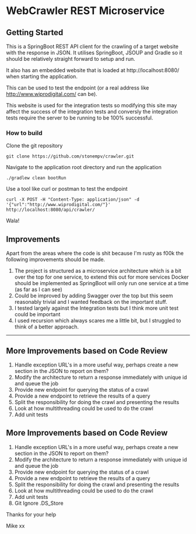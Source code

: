 # WebCrawler REST Microservice

## Getting Started
This is a SpringBoot REST API client for the crawling of a target website with the response in JSON.
It utilises SpringBoot, JSOUP and Gradle so it should be relatively straight forward to setup and run.

It also has an embedded website that is loaded at http://localhost:8080/ when starting the application.

This can be used to test the endpoint (or a real address like http://www.wiprodigital.com/ can be).

This website is used for the integration tests so modifying this site may affect the success of the integration tests and conversly the integration tests require the server to be running to be 100% successful.

### How to build
Clone the git repository
```
git clone https://github.com/stonempv/crawler.git
```

Navigate to the application root directory and run the application
```
./gradlew clean bootRun
```

Use a tool like curl or postman to test the endpoint
```
curl -X POST -H "Content-Type: application/json" -d '{"url":"http://www.wiprodigital.com/"}' http://localhost:8080/api/crawler/
```

Wala!


## Improvements
Apart from the areas where the code is shit because I'm rusty as f00k the following improvements should be made.

1. The project is structured as a microservice architecture which is a bit over the top for one service, to extend this out for more services Docker should be implemented as SpringBoot will only run one service at a time (as far as I can see)
2. Could be improved by adding Swagger over the top but this seem reasonably trivial and I wanted feedback on the important stuff.
3. I tested largely against the Integration tests but I think more unit test could be important
4. I used recursion which always scares me a little bit, but I struggled to think of a better approach.
---------------------

## More Improvements based on Code Review
1. Handle exception URL's in a more useful way, perhaps create a new section in the JSON to report on them?
2. Modify the architecture to return a response immediately with unique id and queue the job
3. Provide new endpoint for querying the status of a crawl
4. Provide a new endpoint to retrieve the results of a query
5. Split the responsibility for doing the crawl and presenting the results
6. Look at how multithreading could be used to do the crawl
7. Add unit tests



## More Improvements based on Code Review
1. Handle exception URL's in a more useful way, perhaps create a new section in the JSON to report on them?
2. Modify the architecture to return a response immediately with unique id and queue the job
3. Provide new endpoint for querying the status of a crawl
4. Provide a new endpoint to retrieve the results of a query
5. Split the responsibility for doing the crawl and presenting the results
6. Look at how multithreading could be used to do the crawl
7. Add unit tests
8. Git Ignore .DS_Store



Thanks for your help

Mike xx

